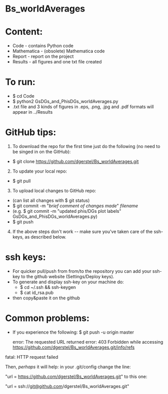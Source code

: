 # Bs_worldAverages

# Content:
- Code - contains Python code
- Mathematica - (obsolete) Mathematica code
- Report - report on the project
- Results - all figures and one txt file created

# To run:
- $ cd Code
- $ python2 GsDGs_and_PhisDGs_worldAverages.py
- .txt file and 3 kinds of figures in .eps, .png, .jpg and .pdf formats will appear in ../Results


# GitHub tips:
1. To download the repo for the first time just do the following (no need to be singed in on the GitHub):
- $ git clone https://github.com/dgerstel/Bs_worldAverages.git

2. To update your local repo:
- $ git pull

3. To upload local changes to GitHub repo:
- (can list all changes with $ git status)
- $ git commit -m "_brief comment of changes made_" _filename_
- (e.g. $ git commit -m "updated phis/DGs plot labels" GsDGs_and_PhisDGs_worldAverages.py)
- $ git push

4. If the above steps don't work -- make sure you've taken care of the ssh-keys, as described below.


# ssh keys:
- For quicker pull/push from from/to the repository you can add your ssh-key to the github website (Settings/Deploy keys).
- To generate and display ssh-key on your machine do:
   - $ cd ~/.ssh && ssh-keygen
   - $ cat id_rsa.pub 
- then copy&paste it on the github


# Common problems:
- If you experience the following:
  $ git push -u origin master

  error: The requested URL returned error: 403 Forbidden while accessing https://github.com/dgerstel/Bs_worldAverages.git/info/refs

fatal: HTTP request failed

Then, _perhaps_ it will help:
in your .git/config change the line:

"url = https://github.com/dgerstel/Bs_worldAverages.git" to this one:

"url = ssh://git@github.com/dgerstel/Bs_worldAverages.git"


